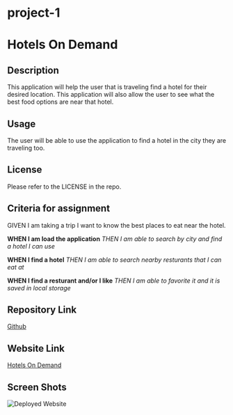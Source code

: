 # project-1

# Hotels On Demand

## Description

This application will help the user that is traveling find a hotel for their desired location. This application will also allow the user to see what the best food options are near that hotel.

## Usage

The user will be able to use the application to find a hotel in the city they are traveling too.

## License

Please refer to the LICENSE in the repo.

## Criteria for assignment

GIVEN I am taking a trip I want to know the best places to eat near the hotel.

**WHEN I am load the application**
*THEN I am able to search by city and find a hotel I can use*

**WHEN I find a hotel**
*THEN I am able to search nearby resturants that I can eat at*

**WHEN I find a resturant and/or I like**
*THEN I am able to favorite it and it is saved in local storage*

## Repository Link

[Github](https://github.com/thandyn/project-1)

## Website Link

[Hotels On Demand]()

## Screen Shots

![Deployed Website]()

